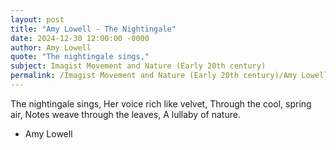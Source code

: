 ```yaml
---
layout: post
title: "Amy Lowell - The Nightingale"
date: 2024-12-30 12:00:00 -0000
author: Amy Lowell
quote: "The nightingale sings,"
subject: Imagist Movement and Nature (Early 20th century)
permalink: /Imagist Movement and Nature (Early 20th century)/Amy Lowell/Amy Lowell - The Nightingale
---
```


The nightingale sings,
Her voice rich like velvet,
Through the cool, spring air,
Notes weave through the leaves,
A lullaby of nature.

- Amy Lowell
